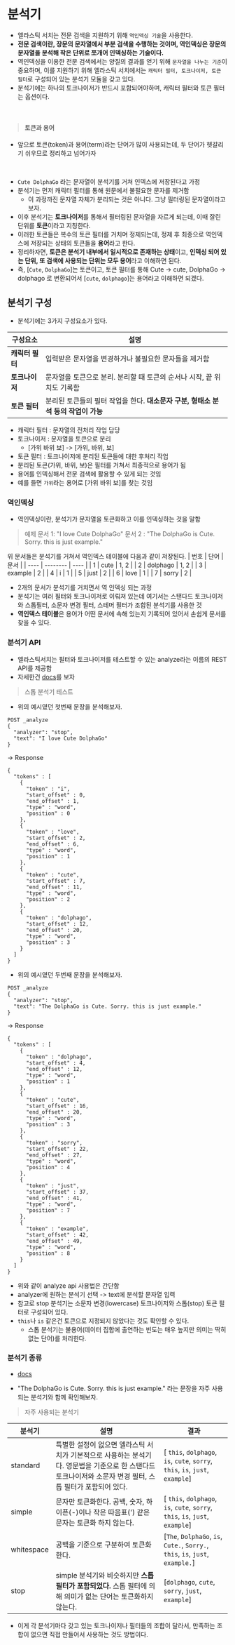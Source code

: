 # 분석기

- 엘라스틱 서치는 전문 검색을 지원하기 위해 `역인덱싱 기술`을 사용한다.
- **전문 검색이란, 장문의 문자열에서 부분 검색을 수행하는 것이며, 역인덱싱은 장문의 문자열을 분석해 작은 단위로 쪼개어 인덱싱하는 기술이다.**
- 역인덱싱을 이용한 전문 검색에서는 양질의 결과를 얻기 위해 `문자열을 나누는 기준`이 중요하며, 이를 지원하기 위해 엘라스틱 서치에서는 `캐릭터 필터, 토크나이저, 토큰 필터`로 구성되어 있는 분석기 모듈을 갖고 있다.
- 분석기에는 하나의 토크나이저가 반드시 포함되어야하며, 캐릭터 필터와 토큰 필터는 옵션이다.

<br/>


> #### 토큰과 용어
- 앞으로 토큰(token)과 용어(term)라는 단어가 많이 사용되는데, 두 단어가 헷갈리기 쉬우므로 정리하고 넘어가자

<br/>

- `Cute DolphaGo` 라는 문자열이 분석기를 거쳐 인덱스에 저장된다고 가정
- 분석기는 먼저 캐릭터 필터를 통해 원문에서 불필요한 문자를 제거함
  - 이 과정까진 문자열 자체가 분리되는 것은 아니다. 그냥 필터링된 문자열이라고 보자.
- 이후 분석기는 **토크나이저**를 통해서 필터링된 문자열을 자르게 되는데, 이때 잘린 단위를 **토큰**이라고 지칭한다.
- 이러한 토큰들은 복수의 토큰 필터를 거치며 정제되는데, 정제 후 최종으로 역인덱스에 저장되는 상태의 토큰들을 **용어**라고 한다.
- 정리하자면, **토큰은 분석기 내부에서 일시적으로 존재하는 상태**이고, **인덱싱 되어 있는 단위, 또 검색에 사용되는 단위는 모두 용어**라고 이해하면 된다.
- 즉, [`Cute`, `DolphaGo`]는 토큰이고, 토큰 필터를 통해 Cute -> cute, DolphaGo -> dolphago 로 변환되어서 [`cute`, `dolphago`]는 용어라고 이해하면 되겠다.

## 분석기 구성

- 분석기에는 3가지 구성요소가 있다.

| 구성요소        | 설명                                                                              |
| --------------- | --------------------------------------------------------------------------------- |
| **캐릭터 필터** | 입력받은 문자열을 변경하거나 불필요한 문자들을 제거함                             |
| **토크나이저**  | 문자열을 토큰으로 분리. 분리할 때 토큰의 순서나 시작, 끝 위치도 기록함            |
| **토큰 필터**   | 분리된 토큰들의 필터 작업을 한다. **대소문자 구분, 형태소 분석 등의 작업이 가능** |

- 캐릭터 필터 : 문자열의 전처리 작업 담당
- 토크나이저 : 문자열을 토큰으로 분리
  - [가위 바위 보] -> [가위, 바위, 보]
- 토큰 필터 : 토크나이저에 분리된 토큰들에 대한 후처리 작업
- 분리된 토큰(가위, 바위, 보)은 필터를 거쳐서 최종적으로 용어가 됨
- 용어를 인덱싱해서 전문 검색에 활용할 수 있게 되는 것임
- 예를 들면 `가위`라는 용어로 [가위 바위 보]를 찾는 것임


### 역인덱싱
- 역인덱싱이란, 분석기가 문자열을 토큰화하고 이를 인덱싱하는 것을 말함


> 예제
문서 1: "I love Cute DolphaGo"
문서 2 : "The DolphaGo is Cute. Sorry. this is just example."

위 문서들은 분석기를 거쳐서 역인덱스 테이블에 다음과 같이 저장된다.
| 번호 | 단어     | 문서 |
| ---- | -------- | ---- |
| 1    | cute     | 1, 2 |
| 2    | dolphago | 1, 2 |
| 3    | example  | 2    |
| 4    | i        | 1    |
| 5    | just     | 2    |
| 6    | love     | 1    |
| 7    | sorry    | 2    |

- 2개의 문서가 분석기를 거치면서 역 인덱싱 되는 과정
- 분석기는 여러 필터와 토크나이저로 이뤄져 있는데 여기서는 스탠다드 토크나이저와 스톱필터, 소문자 변경 필터, 스테머 필터가 조합된 분석기를 사용한 것
- **역인덱스 테이블**은 용어가 어떤 문서에 속해 있는지 기록되어 있어서 손쉽게 문서를 찾을 수 있다.

### 분석기 API

- 엘라스틱서치는 필터와 토크나이저를 테스트할 수 있는 analyze라는 이름의 REST API를 제공함
- 자세한건 [docs](https://www.elastic.co/guide/en/elasticsearch/reference/current/indices-analyze.html)를 보자

> 스톱 분석기 테스트
- 위의 예시였던 첫번째 문장을 분석해보자.
```
POST _analyze
{
  "analyzer": "stop",
  "text": "I love Cute DolphaGo"
}
```
-> Response
```
{
  "tokens" : [
    {
      "token" : "i",
      "start_offset" : 0,
      "end_offset" : 1,
      "type" : "word",
      "position" : 0
    },
    {
      "token" : "love",
      "start_offset" : 2,
      "end_offset" : 6,
      "type" : "word",
      "position" : 1
    },
    {
      "token" : "cute",
      "start_offset" : 7,
      "end_offset" : 11,
      "type" : "word",
      "position" : 2
    },
    {
      "token" : "dolphago",
      "start_offset" : 12,
      "end_offset" : 20,
      "type" : "word",
      "position" : 3
    }
  ]
}
```
- 위의 예시였던 두번째 문장을 분석해보자.
```
POST _analyze
{
  "analyzer": "stop",
  "text": "The DolphaGo is Cute. Sorry. this is just example."
}
```
-> Response
```
{
  "tokens" : [
    {
      "token" : "dolphago",
      "start_offset" : 4,
      "end_offset" : 12,
      "type" : "word",
      "position" : 1
    },
    {
      "token" : "cute",
      "start_offset" : 16,
      "end_offset" : 20,
      "type" : "word",
      "position" : 3
    },
    {
      "token" : "sorry",
      "start_offset" : 22,
      "end_offset" : 27,
      "type" : "word",
      "position" : 4
    },
    {
      "token" : "just",
      "start_offset" : 37,
      "end_offset" : 41,
      "type" : "word",
      "position" : 7
    },
    {
      "token" : "example",
      "start_offset" : 42,
      "end_offset" : 49,
      "type" : "word",
      "position" : 8
    }
  ]
}
```

- 위와 같이 analyze api 사용법은 간단함
- analyzer에 원하는 분석기 선택 -> text에 분석할 문자열 입력
- 참고로 stop 분석기는 소문자 변경(lowercase) 토크나이저와 스톱(stop) 토큰 필터로 구성되어 있다.
- `this`나 `is` 같은건 토큰으로 지정되지 않았다는 것도 확인할 수 있다.
  - 스톱 분석기는 불용어(데이터 집합에 출연하는 빈도는 매우 높지만 의미는 딱히 없는 단어)를 처리한다.

### 분석기 종류

- [docs](https://www.elastic.co/guide/en/elasticsearch/reference/current/analysis-analyzers.html)

- "The DolphaGo is Cute. Sorry. this is just example." 라는 문장을 자주 사용되는 분석기와 함께 확인해보자.

> 자주 사용되는 분석기

| 분석기     | 설명                                                                                                                                                       | 결과                                                                           |
| ---------- | ---------------------------------------------------------------------------------------------------------------------------------------------------------- | ------------------------------------------------------------------------------ |
| standard   | 특별한 설정이 없으면 엘라스틱 서치가 기본적으로 사용하는 분석기다. 영문법을 기준으로 한 스탠다드 토크나이저와 소문자 변경 필터, 스톱 필터가 포함되어 있다. | [ `this`, `dolphago`, `is`, `cute`, `sorry`, `this`, `is`, `just`, `example`]  |
| simple     | 문자만 토큰화한다. 공백, 숫자, 하이픈(-)이나 작은 따음표(') 같은 문자는 토큰화 하지 않는다.                                                                | [ `this`, `dolphago`, `is`, `cute`, `sorry`, `this`, `is`, `just`, `example`]  |
| whitespace | 공백을 기준으로 구분하여 토큰화한다.                                                                                                                       | [`The`, `DolphaGo`, `is`, `Cute.`, `Sorry.`, `this`, `is`, `just`, `example.`] |
| stop       | simple 분석기와 비슷하지만 **스톱 필터가 포함되었다.** 스톱 필터에 의해 의미가 없는 단어는 토큰화하지 않는다.                                              | [`dolphago`, `cute`, `sorry`, `just`, `example`]                               |


- 이게 각 분석기마다 갖고 있는 토크나이저나 필터들의 조합이 달라서, 만족하는 조합이 없으면 직접 만들어서 사용하는 것도 방법이다.

